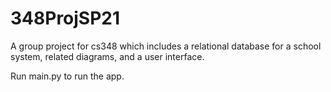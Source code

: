 # 348ProjSP21

A group project for cs348 which includes a relational database for a school system, related diagrams, and a user interface.

Run main.py to run the app.